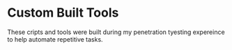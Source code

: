 # Custom Built Tools
These cripts and tools were built during my penetration tyesting expereince to help automate repetitive tasks.
